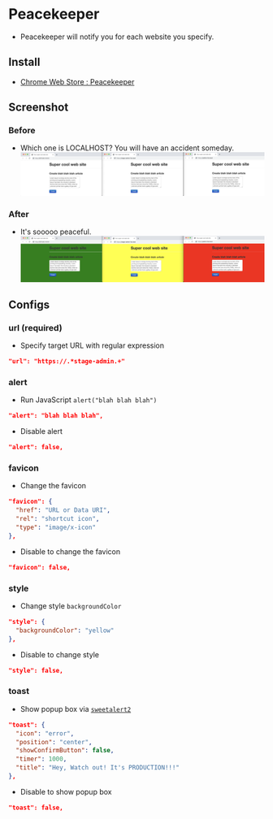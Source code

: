 # Peacekeeper
- Peacekeeper will notify you for each website you specify.

## Install
- [Chrome Web Store : Peacekeeper](https://chrome.google.com/webstore/detail/peacekeeper/dfhhnlmecdgbidblhlidkgiagikjgfip)

## Screenshot
### Before
- Which one is LOCALHOST? You will have an accident someday.
![](before.png)

### After
- It's sooooo peaceful.
![](after.png)

## Configs
### url (required)
- Specify target URL with regular expression
```json
"url": "https://.*stage-admin.+"
```
### alert
- Run JavaScript `alert("blah blah blah")`
```json
"alert": "blah blah blah",
```
- Disable alert
```json
"alert": false,
```
### favicon
- Change the favicon
```json
"favicon": {
  "href": "URL or Data URI",
  "rel": "shortcut icon",
  "type": "image/x-icon"
},
```
- Disable to change the favicon
```json
"favicon": false,
```
### style
- Change style `backgroundColor`
```json
"style": {
  "backgroundColor": "yellow"
},
```
- Disable to change style
```json
"style": false,
```
### toast
- Show popup box via [`sweetalert2`](https://github.com/sweetalert2/sweetalert2)
```json
"toast": {
  "icon": "error",
  "position": "center",
  "showConfirmButton": false,
  "timer": 1000,
  "title": "Hey, Watch out! It's PRODUCTION!!!"
},
```
- Disable to show popup box
```json
"toast": false,
```
